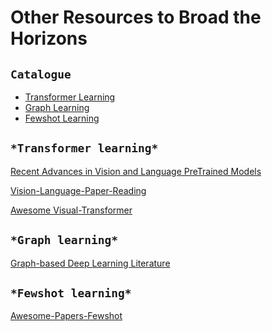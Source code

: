 Other Resources to Broad the Horizons
==============================

## ``Catalogue ``
* [Transformer Learning](#transformer-learning)
* [Graph Learning](#graph-learning)
* [Fewshot Learning](#fewshot-learning)


## ``*Transformer learning*``
[Recent Advances in Vision and Language PreTrained Models](https://github.com/yuewang-cuhk/awesome-vision-language-pretraining-papers)  

[Vision-Language-Paper-Reading](https://github.com/zh-plus/Vision-Language-Paper-Reading)  

[Awesome Visual-Transformer](https://github.com/dk-liang/Awesome-Visual-Transformer)


## ``*Graph learning*``
[Graph-based Deep Learning Literature](https://github.com/naganandy/graph-based-deep-learning-literature)

    
## ``*Fewshot learning*``
[Awesome-Papers-Fewshot](https://github.com/Duan-JM/awesome-papers-fewshot)
